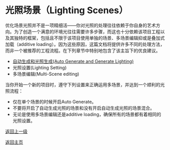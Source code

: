 # 光照场景（Lighting Scenes）
优化场景光照并不是一项精细活——你对光照的处理往往依赖于你自身的艺术方向。为了创造一个满意的环境光往往需要许多步骤，而这也十分依赖该项目工程以及其独特的框架，包括且不限于该项目使用单独的场景、多场景编辑抑或是叠加式加载（additive loading）。因为这些原因，这篇文档将提供许多不同的处理方法，而非一个被推荐的工程流程。在下列章节中特别地包含了该主旨下的优良建议。
- [自动生成和光照生成(Auto Generate and Generate Lighting)](/Rendering/Auto-Generate-and-Generate-Lighting.md
)
- 光照设置(Lighting Setting)
- 多场景编辑(Multi-Scene editing)

当你开始一个新的项目时，遵守下列设置来正确运用多场景，并达到一个顺利的光照流程：
- 仅在单个场景的时候开启Auto Generate。
- 不要将开启了自动生成光照的场景和没有开启自动生成光照的场景混合。
- 无论是使用多场景编辑还是additive loading，确保所有的场景都有着相同的光照设置。

[返回上一级](/Rendering/Rendering.md)

[返回主页](/README.md)
